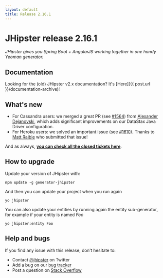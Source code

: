 ```yaml
---
layout: default
title: Release 2.16.1
---
```


JHipster release 2.16.1
==================

*JHipster gives you Spring Boot + AngularJS working together in one handy Yeoman generator.*

Documentation
----------

Looking for the (old) JHipster v2.x documentation? It's [Here]({{ post.url }}/documentation-archive)!

What's new
----------

- For Cassandra users: we merged a great PR (see [#1564](https://github.com/jhipster/generator-jhipster/pull/1564)) from [Alexander Dejanovski](https://twitter.com/alexanderDeja), which adds significant improvements on our DataStax Java Driver configuration.
- For Heroku users: we solved an important issue (see [#1610](https://github.com/jhipster/generator-jhipster/issues/1610)). Thanks to [Matt Raible](https://twitter.com/mraible) who submitted that issue!

And as always, __[you can check all the closed tickets here](https://github.com/jhipster/generator-jhipster/issues?q=milestone%3A2.16.1+is%3Aclosed)__.

How to upgrade
------------

Update your version of JHipster with:

```
npm update -g generator-jhipster
```

And then you can update your project when you run again

```
yo jhipster
```

You can also update your entities by running again the entity sub-generator, for example if your entity is named _Foo_

```
yo jhipster:entity Foo
```

Help and bugs
--------------

If you find any issue with this release, don't hesitate to:

- Contact [@jhipster](https://twitter.com/jhipster) on Twitter
- Add a bug on our [bug tracker](https://github.com/jhipster/generator-jhipster/issues?state=open)
- Post a question on [Stack Overflow](http://stackoverflow.com/tags/jhipster/info)
